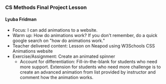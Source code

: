 ### CS Methods Final Project Lesson
#### Lyuba Fridman
- Focus: I can add animations to a website.
- Warm up: How do animations work? If you don't remember, do a quick google search on "how do animations work."
- Teacher delivered content: Lesson on Neapod using W3Schools CSS Animations website
- Exercise/Assignment: Create an animated spinner
  - Account for differentiation: Fill-in-the-blank for students who need more support. 
Extension for students who need more challenge is to create an advanced animation from list provided by 
instructor and comment how the animation works.
